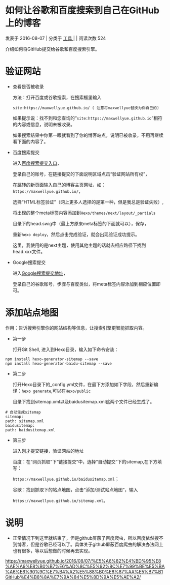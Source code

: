 # 如何让谷歌和百度搜索到自己在GitHub上的博客

发表于 2016-08-07   |   分类于 [工具 ](https://maxwellyue.github.io/categories/tools/)  |     |   阅读次数 524

介绍如何将GitHub提交给谷歌和百度搜索引擎。

# 验证网站

- 查看是否被收录

  方法：打开百度或谷歌搜索，在搜索框里输入

  `site:https://maxwellyue.github.io/ ( 注意将maxwellyue替换为你自己的)`

  如果提示说：找不到和您查询的“`site:https://maxwellyue.github.io`”相符的内容或信息，说明未被收录。

  如果搜索结果中你第一眼就看到了你的博客站点，说明已被收录，不用再继续看下面的内容了。

- 百度搜索提交

  进入[百度搜索提交入口](http://zhanzhang.baidu.com/linksubmit/url)，

  登录自己的账号，在链接提交的下面说明区域点击“验证网站所有权”，

  在跳转的新页面输入自己的博客主页网址，如：`https://maxwellyue.github.io/`，

  选择“HTML标签验证”（网上更多人选择的是第一种，但是我总是验证失败）,

  将出现的整个meta标签内容添加到`Hexo/themes/next/layout/_partials`

  目录下的head.swig中（最上方原来meta标签的下面就可以），保存，

  重新`hexo deploy`，然后点击完成验证，就会出现验证成功提示。

  这里，我使用的是next主题，使用其他主题的话就去相应路径下找到head.xxx文件。

- Google搜索提交

  进入[Google搜索提交地址](https://www.google.com/webmasters/tools/home?hl=zh-CN)，

  登录自己的谷歌账号，步骤与百度类似，将meta标签内容添加到相应位置即可。

# 添加站点地图

作用：告诉搜索引擎你的网站结构等信息，让搜索引擎更智能抓取内容。

- 第一步

  打开Git Shell, 进入到Hexo目录，输入如下命令安装：

```
npm install hexo-generator-sitemap --save
npm install hexo-generator-baidu-sitemap --save
```

- 第二步

  打开Hexo目录下的_config.yml文件，在最下方添加如下字段，然后重新编译：`hexo generate`,可以在`Hexo/public`

  目录下找到sitemap.xml以及baidusitemap.xml这两个文件已经生成了。

```
# 自动生成sitemap
sitemap:
path: sitemap.xml
baidusitemap:
path: baidusitemap.xml
```

- 第三步

  进入刚才提交链接，验证网站的地址

  百度：在“网页抓取”下“链接提交”中，选择“自动提交”下的sitemap,在下方填写：

  `https://maxwellyue.github.io/baidusitemap.xml`；

  谷歌：找到抓取下的站点地图，点击“添加/测试站点地图”，输入

  `https://maxwellyue.github.io/sitemap.xml`。

# 说明

- 正常情况下到这里就结束了，但是github屏蔽了百度爬虫，所以百度依然搜不到博客，但是谷歌已经可以了。具体关于github屏蔽百度爬虫的解决办法网上也有很多，等以后想做的时候再去实现。







https://maxwellyue.github.io/2016/08/07/%E5%A6%82%E4%BD%95%E8%AE%A9%E8%B0%B7%E6%AD%8C%E5%92%8C%E7%99%BE%E5%BA%A6%E6%90%9C%E7%B4%A2%E5%88%B0%E8%87%AA%E5%B7%B1GitHub%E4%B8%8A%E7%9A%84%E5%8D%9A%E5%AE%A2/
